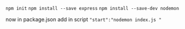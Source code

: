 `npm init`
`npm install --save express`
`npm install --save-dev nodemon`

now in package.json  add in script `"start":"nodemon index.js "`